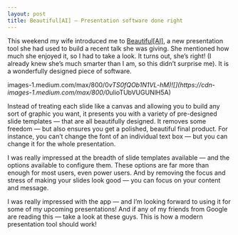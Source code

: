```yaml
---
layout: post
title: Beautiful[AI] — Presentation software done right
---
```


This weekend my wife introduced me to
[Beautiful[AI]](https://www.beautiful.ai/), a new presentation tool she had
used to build a recent talk she was giving. She mentioned how much she enjoyed
it, so I had to take a look. It turns out, she’s right! (I already knew she’s
much smarter than I am, so this didn’t surprise me). It is a wonderfully
designed piece of software.

images-1.medium.com/max/800/0*vTS0fQOb1N1VL-hM)![](https://cdn-
images-1.medium.com/max/800/0*ulioTUbVUGUNlH5A)

Instead of treating each slide like a canvas and allowing you to build any
sort of graphic you want, it presents you with a variety of pre-designed slide
templates — that are all beautifully designed. It removes some freedom — but
also ensures you get a polished, beautiful final product. For instance, you
can’t change the font of an individual text box — but you can change it for
the whole presentation.

I was really impressed at the breadth of slide templates available — and the
options available to configure them. These options are far more than enough
for most users, even power users. And by removing the focus and stress of
making your slides look good — you can focus on your content and message.

I was really impressed with the app — and I’m looking forward to using it for
some of my upcoming presentations! And if any of my friends from Google are
reading this — take a look at these guys. This is how a modern presentation
tool should work!

